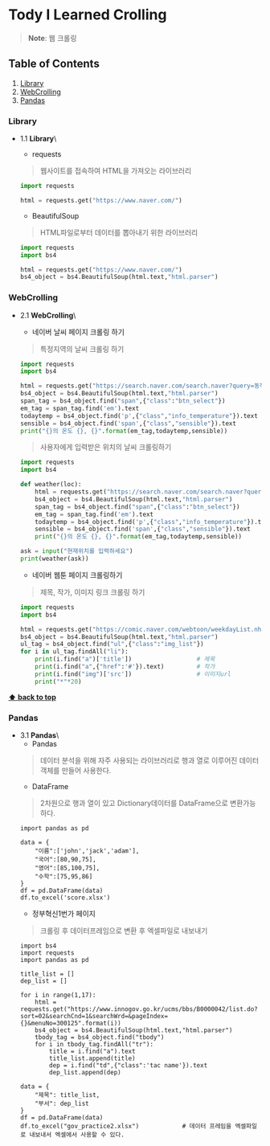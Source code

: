 # Tody I Learned Crolling

> **Note**: 웹 크롤링

## Table of Contents

  1. [Library](#Library)
  1. [WebCrolling](#WebCrolling)
  1. [Pandas](#Pandas)
  
### Library
  - 1.1 **Library**\
    - requests
    >  웹사이트를 접속하여 HTML을 가져오는 라이브러리
    ```python
    import requests
    
    html = requests.get("https://www.naver.com/")
    ```
  
    - BeautifulSoup
    > HTML파일로부터 데이터를 뽑아내기 위한 라이브러리
    ```python
    import requests
    import bs4

    html = requests.get("https://www.naver.com/")
    bs4_object = bs4.BeautifulSoup(html.text,"html.parser")
    ```
### WebCrolling
  - 2.1 **WebCrolling**\
    - 네이버 날씨 페이지 크롤링 하기
    >  특정지역의 날씨 크롤링 하기
    ```python
    import requests
    import bs4

    html = requests.get("https://search.naver.com/search.naver?query=동작구 날씨")
    bs4_object = bs4.BeautifulSoup(html.text,"html.parser")
    span_tag = bs4_object.find("span",{"class":"btn_select"})
    em_tag = span_tag.find('em').text                                   # 위치
    todaytemp = bs4_object.find('p',{"class","info_temperature"}).text  # 현재온도
    sensible = bs4_object.find('span',{"class","sensible"}).text        # 체감온도
    print("{}의 온도 {}, {}".format(em_tag,todaytemp,sensible))          # 결과값 : 서울특별시 동작구 노량진동의 온도 7도씨℃ , 체감온도 6˚
    ```

    >  사용자에게 입력받은 위치의 날씨 크롤링하기
    ```python
    import requests
    import bs4

    def weather(loc):
        html = requests.get("https://search.naver.com/search.naver?query={} 날씨".format(loc))
        bs4_object = bs4.BeautifulSoup(html.text,"html.parser")
        span_tag = bs4_object.find("span",{"class":"btn_select"})
        em_tag = span_tag.find('em').text
        todaytemp = bs4_object.find('p',{"class","info_temperature"}).text
        sensible = bs4_object.find('span',{"class","sensible"}).text
        print("{}의 온도 {}, {}".format(em_tag,todaytemp,sensible))

    ask = input("현재위치를 입력하세요")
    print(weather(ask))
    ```
  
    - 네이버 웹툰 페이지 크롤링하기
    >  제목, 작가, 이미지 링크 크롤링 하기
    ```python
    import requests
    import bs4

    html = requests.get("https://comic.naver.com/webtoon/weekdayList.nhn?week=mon")
    bs4_object = bs4.BeautifulSoup(html.text,"html.parser")
    ul_tag = bs4_object.find("ul",{"class":"img_list"})
    for i in ul_tag.findAll("li"):
        print(i.find("a")['title'])                  # 제목
        print(i.find("a",{"href":'#'}).text)         # 작가
        print(i.find("img")['src'])                  # 이미지url
        print("*"*20)
    ```
**[⬆ back to top](#table-of-contents)**

### Pandas
  - 3.1 **Pandas**\
    - Pandas
    >  데이터 분석을 위해 자주 사용되는 라이브러리로 행과 열로 이루어진 데이터 객체를 만들어 사용한다.
    - DataFrame
    >  2차원으로 행과 열이 있고 Dictionary데이터를 DataFrame으로 변환가능하다.
    ```
    import pandas as pd

    data = {
        "이름":['john','jack','adam'],
        "국어":[80,90,75],
        "영어":[85,100,75],
        "수학":[75,95,86]
    }
    df = pd.DataFrame(data)
    df.to_excel('score.xlsx')
    ```
    - 정부혁신1번가 페이지
    >  크롤링 후 데이터프레임으로 변환 후 엑셀파일로 내보내기
    ```
    import bs4
    import requests
    import pandas as pd
    
    title_list = []
    dep_list = []

    for i in range(1,17):
        html = requests.get("https://www.innogov.go.kr/ucms/bbs/B0000042/list.do?sort=02&searchCnd=1&searchWrd=&pageIndex={}&menuNo=300125".format(i))
        bs4_object = bs4.BeautifulSoup(html.text,"html.parser")
        tbody_tag = bs4_object.find("tbody")
        for i in tbody_tag.findAll("tr"):
            title = i.find("a").text
            title_list.append(title)
            dep = i.find("td",{"class":'tac name'}).text
            dep_list.append(dep)

    data = {
        "제목": title_list,
        "부서": dep_list
    }
    df = pd.DataFrame(data)
    df.to_excel("gov_practice2.xlsx")            # 데이터 프레임을 엑셀파일로 내보내서 엑셀에서 사용할 수 있다.
    ```

